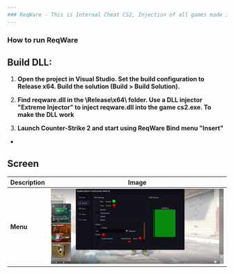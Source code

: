 ```yaml
---
### ReqWare - This is Internal Cheat CS2, Injection of all games made in C++ 
---
```






### How to run ReqWare
Build DLL:
-
1. **Open the project in Visual Studio.
Set the build configuration to Release x64.
Build the solution (Build > Build Solution).**

2. **Find reqware.dll in the \Release\x64\ folder.
Use a DLL injector "Extreme Injector" to inject reqware.dll into the game cs2.exe.
To make the DLL work**

3. **Launch Counter-Strike 2 and start using ReqWare
Bind menu "Insert"**
-
## Screen

| Description | Image |
|-------------|-------|
| **Menu**     | <img src="ReqWare-CS2/images/photo_2025-03-28_17-38-43.jpg" alt="Menu" width="600"> |
